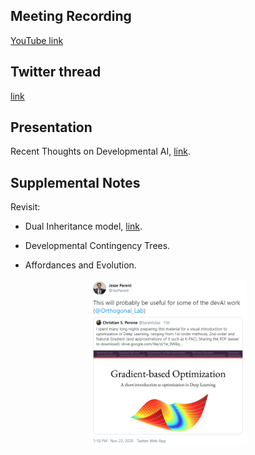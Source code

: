 ## Meeting Recording

[YouTube link](https://twitter.com/Orthogonal_Lab/status/1330218201783918593)

## Twitter thread

[link](https://twitter.com/Orthogonal_Lab/status/1330218201783918593)

## Presentation

Recent Thoughts on Developmental AI, [link](https://t.co/58A4DBAkvm?amp=1).

## Supplemental Notes

Revisit:  
* Dual Inheritance model, [link](https://en.wikipedia.org/wiki/Dual_inheritance_theory).

* Developmental Contingency Trees.

* Affordances and Evolution.

<P>
  <CENTER>
  <IMG height=50% width=50% SRC="https://github.com/OREL-group/Saturday-Morning-NeuroSim/blob/main/Media-and-Image%20Assets/jesse.png">
    </CENTER>
</P>
